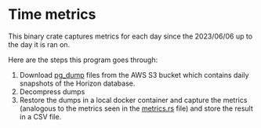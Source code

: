 # Time metrics

This binary crate captures metrics for each day since the 2023/06/06 up to the day
it is ran on.

Here are the steps this program goes through:

1. Download [pg_dump](https://www.postgresql.org/docs/current/app-pgdump.html)
   files from the AWS S3 bucket which contains daily snapshots of the Horizon database.
2. Decompress dumps
3. Restore the dumps in a local docker container and capture the metrics
   (analogous to the metrics seen in the [metrics.rs](../api/src/routes/data/metrics.rs)
   file) and store the result in a CSV file.
